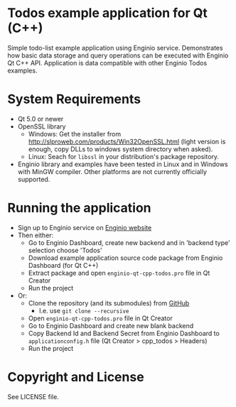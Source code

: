 Todos example application for Qt (C++)
======================================

Simple todo-list example application using Enginio service. Demonstrates how basic data storage and query operations can be executed with Enginio Qt C++ API. Application is data compatible with other Enginio Todos examples.


# System Requirements
* Qt 5.0 or newer
* OpenSSL library 
  * Windows: Get the installer from http://slproweb.com/products/Win32OpenSSL.html (light version is enough, copy DLLs to windows system directory when asked).
  * Linux: Seach for `libssl` in your distribution's package repository.
* Enginio library and examples have been tested in Linux and in Windows with MinGW compiler. Other platforms are not currently officially supported.


# Running the application
* Sign up to Enginio service on [Enginio website](https://www.engin.io/)
* Then either:
  * Go to Enginio Dashboard, create new backend and in 'backend type' selection choose 'Todos'
  * Download example application source code package from Enginio Dashboard (for Qt C++)  
  * Extract package and open `enginio-qt-cpp-todos.pro` file in Qt Creator
  * Run the project
* Or:
  * Clone the repository (and its submodules) from [GitHub](https://github.com/enginio/enginio-qt-cpp-todos)   
    * I.e. use `git clone --recursive` 
  * Open `enginio-qt-cpp-todos.pro` file in Qt Creator
  * Go to Enginio Dashboard and create new blank backend
  * Copy Backend Id and Backend Secret from Enginio Dashboard to `applicationconfig.h` file (Qt Creator > cpp_todos > Headers)
  * Run the project 


# Copyright and License
See LICENSE file. 

